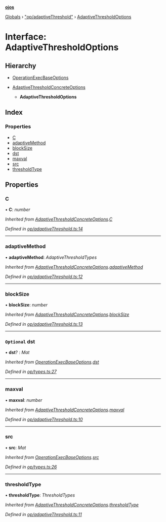 **[ojos](../README.md)**

[Globals](../README.md) › ["op/adaptiveThreshold"](../modules/_op_adaptivethreshold_.md) › [AdaptiveThresholdOptions](_op_adaptivethreshold_.adaptivethresholdoptions.md)

# Interface: AdaptiveThresholdOptions

## Hierarchy

* [OperationExecBaseOptions](_op_types_.operationexecbaseoptions.md)

* [AdaptiveThresholdConcreteOptions](_op_adaptivethreshold_.adaptivethresholdconcreteoptions.md)

  * **AdaptiveThresholdOptions**

## Index

### Properties

* [C](_op_adaptivethreshold_.adaptivethresholdoptions.md#c)
* [adaptiveMethod](_op_adaptivethreshold_.adaptivethresholdoptions.md#adaptivemethod)
* [blockSize](_op_adaptivethreshold_.adaptivethresholdoptions.md#blocksize)
* [dst](_op_adaptivethreshold_.adaptivethresholdoptions.md#optional-dst)
* [maxval](_op_adaptivethreshold_.adaptivethresholdoptions.md#maxval)
* [src](_op_adaptivethreshold_.adaptivethresholdoptions.md#src)
* [thresholdType](_op_adaptivethreshold_.adaptivethresholdoptions.md#thresholdtype)

## Properties

###  C

• **C**: *number*

*Inherited from [AdaptiveThresholdConcreteOptions](_op_adaptivethreshold_.adaptivethresholdconcreteoptions.md).[C](_op_adaptivethreshold_.adaptivethresholdconcreteoptions.md#c)*

*Defined in [op/adaptiveThreshold.ts:14](https://github.com/cancerberoSgx/mirada/blob/f2ba50d/ojos/src/op/adaptiveThreshold.ts#L14)*

___

###  adaptiveMethod

• **adaptiveMethod**: *AdaptiveThresholdTypes*

*Inherited from [AdaptiveThresholdConcreteOptions](_op_adaptivethreshold_.adaptivethresholdconcreteoptions.md).[adaptiveMethod](_op_adaptivethreshold_.adaptivethresholdconcreteoptions.md#adaptivemethod)*

*Defined in [op/adaptiveThreshold.ts:12](https://github.com/cancerberoSgx/mirada/blob/f2ba50d/ojos/src/op/adaptiveThreshold.ts#L12)*

___

###  blockSize

• **blockSize**: *number*

*Inherited from [AdaptiveThresholdConcreteOptions](_op_adaptivethreshold_.adaptivethresholdconcreteoptions.md).[blockSize](_op_adaptivethreshold_.adaptivethresholdconcreteoptions.md#blocksize)*

*Defined in [op/adaptiveThreshold.ts:13](https://github.com/cancerberoSgx/mirada/blob/f2ba50d/ojos/src/op/adaptiveThreshold.ts#L13)*

___

### `Optional` dst

• **dst**? : *Mat*

*Inherited from [OperationExecBaseOptions](_op_types_.operationexecbaseoptions.md).[dst](_op_types_.operationexecbaseoptions.md#optional-dst)*

*Defined in [op/types.ts:27](https://github.com/cancerberoSgx/mirada/blob/f2ba50d/ojos/src/op/types.ts#L27)*

___

###  maxval

• **maxval**: *number*

*Inherited from [AdaptiveThresholdConcreteOptions](_op_adaptivethreshold_.adaptivethresholdconcreteoptions.md).[maxval](_op_adaptivethreshold_.adaptivethresholdconcreteoptions.md#maxval)*

*Defined in [op/adaptiveThreshold.ts:10](https://github.com/cancerberoSgx/mirada/blob/f2ba50d/ojos/src/op/adaptiveThreshold.ts#L10)*

___

###  src

• **src**: *Mat*

*Inherited from [OperationExecBaseOptions](_op_types_.operationexecbaseoptions.md).[src](_op_types_.operationexecbaseoptions.md#src)*

*Defined in [op/types.ts:26](https://github.com/cancerberoSgx/mirada/blob/f2ba50d/ojos/src/op/types.ts#L26)*

___

###  thresholdType

• **thresholdType**: *ThresholdTypes*

*Inherited from [AdaptiveThresholdConcreteOptions](_op_adaptivethreshold_.adaptivethresholdconcreteoptions.md).[thresholdType](_op_adaptivethreshold_.adaptivethresholdconcreteoptions.md#thresholdtype)*

*Defined in [op/adaptiveThreshold.ts:11](https://github.com/cancerberoSgx/mirada/blob/f2ba50d/ojos/src/op/adaptiveThreshold.ts#L11)*